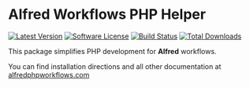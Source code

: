 # Alfred Workflows PHP Helper

[![Latest Version](https://img.shields.io/github/tag/joetannenbaum/alfred-workflow.svg?style=flat&label=release)](https://github.com/joetannenbaum/alfred-workflow/tags)
[![Software License](https://img.shields.io/badge/license-MIT-brightgreen.svg?style=flat)](LICENSE.md)
[![Build Status](https://travis-ci.org/joetannenbaum/alfred-workflow.svg?branch=master)](https://travis-ci.org/joetannenbaum/alfred-workflow)
[![Total Downloads](https://img.shields.io/packagist/dt/joetannenbaum/alfred-workflow.svg?style=flat)](https://packagist.org/packages/joetannenbaum/alfred-workflow)

This package simplifies PHP development for **Alfred** workflows.

You can find installation directions and all other documentation
at [alfredphpworkflows.com](https://alfredphpworkflows.com)